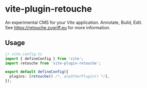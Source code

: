 # vite-plugin-retouche

An experimental CMS for your Vite application. Annotate, Build, Edit.  
See https://retouche.zugriff.eu for more information.

## Usage

```ts
// vite.config.ts
import { defineConfig } from 'vite';
import retouche from 'vite-plugin-retouche';

export default defineConfig({
  plugins: [retouche() /*, anyOtherPlugin() */],
});
```
